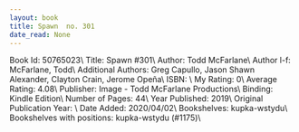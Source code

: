 ```yaml
---
layout: book
title: Spawn  no. 301
date_read: None
---
```


Book Id: 50765023\ 
Title: Spawn #301\ 
Author: Todd McFarlane\ 
Author l-f: McFarlane, Todd\ 
Additional Authors: Greg Capullo, Jason Shawn Alexander, Clayton Crain, Jerome Opeña\ 
ISBN: \ 
My Rating: 0\ 
Average Rating: 4.08\ 
Publisher: Image - Todd McFarlane Productions\ 
Binding: Kindle Edition\ 
Number of Pages: 44\ 
Year Published: 2019\ 
Original Publication Year: \ 
Date Added: 2020/04/02\ 
Bookshelves: kupka-wstydu\ 
Bookshelves with positions: kupka-wstydu (#1175)\ 

